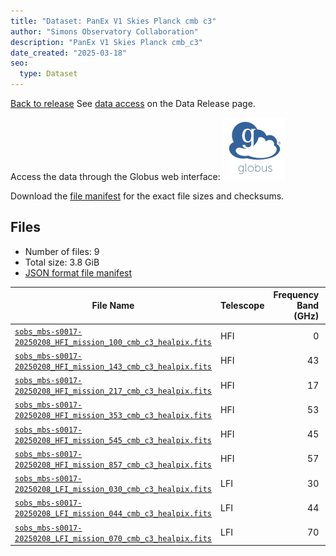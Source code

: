 ```yaml
---
title: "Dataset: PanEx V1 Skies Planck cmb c3"
author: "Simons Observatory Collaboration"
description: "PanEx V1 Skies Planck cmb_c3"
date_created: "2025-03-18"
seo:
  type: Dataset
---
```


[Back to release](./panexv1-planck.html#datasets)
See [data access](./panexv1-planck.html#data-access) on the Data Release page.

Access the data through the Globus web interface: [![Download via Globus](images/globus-logo.png)](https://app.globus.org/file-manager?origin_id=53b2a147-ae9d-4bbf-9d18-3b46d133d4bb&origin_path=%2Fpanexp_v1_planck%2Fcmb_c3%2F)

Download the [file manifest](https://g-0a470a.6b7bd8.0ec8.data.globus.org/panexp_v1_planck/cmb_c3/manifest.json) for the exact file sizes and checksums.

## Files

- Number of files: 9
- Total size: 3.8 GiB
- [JSON format file manifest](https://g-0a470a.6b7bd8.0ec8.data.globus.org/panexp_v1_planck/cmb_c3/manifest.json)

|                                                                                            File Name                                                                                             | Telescope | Frequency Band (GHz) | Pixelization |   Size    |
| ------------------------------------------------------------------------------------------------------------------------------------------------------------------------------------------------ | --------- | -------------------: | ------------ | --------- |
| [`sobs_mbs-s0017-20250208_HFI_mission_100_cmb_c3_healpix.fits`](https://g-456d30.0ed28.75bc.data.globus.org/panexp_v1_planck/cmb_c3/sobs_mbs-s0017-20250208_HFI_mission_100_cmb_c3_healpix.fits) | HFI       |                    0 | healpix      | 576.0 MiB |
| [`sobs_mbs-s0017-20250208_HFI_mission_143_cmb_c3_healpix.fits`](https://g-456d30.0ed28.75bc.data.globus.org/panexp_v1_planck/cmb_c3/sobs_mbs-s0017-20250208_HFI_mission_143_cmb_c3_healpix.fits) | HFI       |                   43 | healpix      | 576.0 MiB |
| [`sobs_mbs-s0017-20250208_HFI_mission_217_cmb_c3_healpix.fits`](https://g-456d30.0ed28.75bc.data.globus.org/panexp_v1_planck/cmb_c3/sobs_mbs-s0017-20250208_HFI_mission_217_cmb_c3_healpix.fits) | HFI       |                   17 | healpix      | 576.0 MiB |
| [`sobs_mbs-s0017-20250208_HFI_mission_353_cmb_c3_healpix.fits`](https://g-456d30.0ed28.75bc.data.globus.org/panexp_v1_planck/cmb_c3/sobs_mbs-s0017-20250208_HFI_mission_353_cmb_c3_healpix.fits) | HFI       |                   53 | healpix      | 576.0 MiB |
| [`sobs_mbs-s0017-20250208_HFI_mission_545_cmb_c3_healpix.fits`](https://g-456d30.0ed28.75bc.data.globus.org/panexp_v1_planck/cmb_c3/sobs_mbs-s0017-20250208_HFI_mission_545_cmb_c3_healpix.fits) | HFI       |                   45 | healpix      | 576.0 MiB |
| [`sobs_mbs-s0017-20250208_HFI_mission_857_cmb_c3_healpix.fits`](https://g-456d30.0ed28.75bc.data.globus.org/panexp_v1_planck/cmb_c3/sobs_mbs-s0017-20250208_HFI_mission_857_cmb_c3_healpix.fits) | HFI       |                   57 | healpix      | 576.0 MiB |
| [`sobs_mbs-s0017-20250208_LFI_mission_030_cmb_c3_healpix.fits`](https://g-456d30.0ed28.75bc.data.globus.org/panexp_v1_planck/cmb_c3/sobs_mbs-s0017-20250208_LFI_mission_030_cmb_c3_healpix.fits) | LFI       |                   30 | healpix      | 144.0 MiB |
| [`sobs_mbs-s0017-20250208_LFI_mission_044_cmb_c3_healpix.fits`](https://g-456d30.0ed28.75bc.data.globus.org/panexp_v1_planck/cmb_c3/sobs_mbs-s0017-20250208_LFI_mission_044_cmb_c3_healpix.fits) | LFI       |                   44 | healpix      | 144.0 MiB |
| [`sobs_mbs-s0017-20250208_LFI_mission_070_cmb_c3_healpix.fits`](https://g-456d30.0ed28.75bc.data.globus.org/panexp_v1_planck/cmb_c3/sobs_mbs-s0017-20250208_LFI_mission_070_cmb_c3_healpix.fits) | LFI       |                   70 | healpix      | 144.0 MiB |
